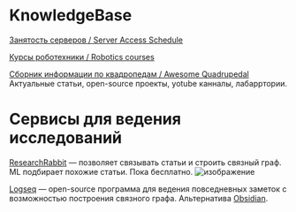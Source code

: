# KnowledgeBase

[Занятость серверов / Server Access Schedule](https://docs.google.com/spreadsheets/d/1SBA8zB3kSqXsiFGkHdfXhm5Cove7Vb4YDCJwm8NfDrE/edit#gid=0)

[Курсы роботехники / Robotics courses](https://github.com/Developer-Y/cs-video-courses#robotics)

[Сборник информации по квадропедам / Awesome Quadrupedal](https://github.com/curieuxjy/Awesome_Quadrupedal_Robots)
Актуальные статьи, open-source проекты, yotube канналы, лабарртории. 


# Сервисы для ведения исследований
[ResearchRabbit](https://www.researchrabbit.ai/) — позволяет связывать статьи и строить связный граф. ML подбирает похожие статьи. Пока бесплатно.
![изображение](https://github.com/be2rlab/KnowledgeBase/assets/40656018/ac043fe0-4a4e-41ea-aa5b-b69b238324dc)

[Logseq](https://github.com/be2rlab/KnowledgeBase/wiki/Logseq) — open-source программа для ведения повседневных заметок с возможностью построения связного графа. Альтернатива [Obsidian](https://obsidian.md/).
